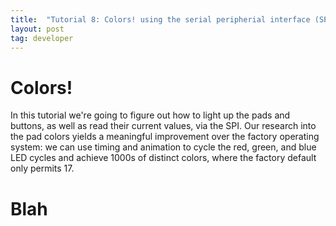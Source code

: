 ```yaml
---
title:  "Tutorial 8: Colors! using the serial peripherial interface (SPI)"
layout: post
tag: developer
---
```


# Colors!

In this tutorial we're going to figure out how to light up the pads and buttons, as well as read their current values, via the SPI.
Our research into the pad colors yields a meaningful improvement over the factory operating system: we can use timing 
and animation to cycle the red, green, and blue LED cycles and achieve 1000s of distinct colors, where the factory default
only permits 17.



# Blah 
